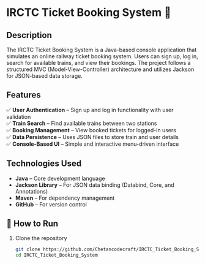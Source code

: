 # IRCTC Ticket Booking System 🚆



## Description  
The IRCTC Ticket Booking System is a Java-based console application that simulates an online railway ticket booking system. Users can sign up, log in, search for available trains, and view their bookings. The project follows a structured MVC (Model-View-Controller) architecture and utilizes Jackson for JSON-based data storage.  

## Features  
✅ **User Authentication** – Sign up and log in functionality with user validation  
✅ **Train Search** – Find available trains between two stations  
✅ **Booking Management** – View booked tickets for logged-in users  
✅ **Data Persistence** – Uses JSON files to store train and user details  
✅ **Console-Based UI** – Simple and interactive menu-driven interface  

## Technologies Used  
- **Java** – Core development language  
- **Jackson Library** – For JSON data binding (Databind, Core, and Annotations)  
- **Maven** – For dependency management  
- **GitHub** – For version control


## 🚀 How to Run
1. Clone the repository  
   ```sh
   git clone https://github.com/Chetancodecraft/IRCTC_Ticket_Booking_System.git
   cd IRCTC_Ticket_Booking_System

   


